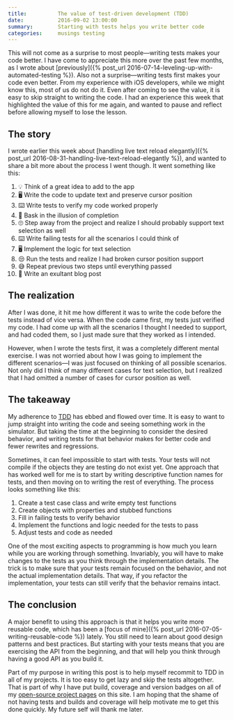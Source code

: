 ```yaml
---
title:          The value of test-driven development (TDD)
date:           2016-09-02 13:00:00
summary:        Starting with tests helps you write better code
categories:     musings testing
---
```


This will not come as a surprise to most people—writing tests makes your code better. I have come to appreciate this more over the past few months, as I wrote about [previously]({% post_url 2016-07-14-leveling-up-with-automated-testing %}). Also not a surprise—writing tests first makes your code even better. From my experience with iOS developers, while we might know this, most of us do not do it. Even after coming to see the value, it is easy to skip straight to writing the code. I had an experience this week that highlighted the value of this for me again, and wanted to pause and reflect before allowing myself to lose the lesson.

## The story
I wrote earlier this week about [handling live text reload elegantly]({% post_url 2016-08-31-handling-live-text-reload-elegantly %}), and wanted to share a bit more about the process I went though. It went something like this:

1. 💡 Think of a great idea to add to the app
1. 🖥 Write the code to update text and preserve cursor position
1. ⌨️ Write tests to verify my code worked properly
1. 🎊 Bask in the illusion of completion
1. 🙄 Step away from the project and realize I should probably support text selection as well
1. ⌨️ Write failing tests for all the scenarios I could think of
1. 🖥 Implement the logic for text selection
1. 😒 Run the tests and realize I had broken cursor position support
1. 😅 Repeat previous two steps until everything passed
1. 🎉 Write an exultant blog post

## The realization
After I was done, it hit me how different it was to write the code before the tests instead of vice versa. When the code came first, my tests just verified my code. I had come up with all the scenarios I thought I needed to support, and had coded them, so I just made sure that they worked as I intended.

However, when I wrote the tests first, it was a completely different mental exercise. I was not worried about how I was going to implement the different scenarios—I was just focused on thinking of all possible scenarios. Not only did I think of many different cases for text selection, but I realized that I had omitted a number of cases for cursor position as well.

## The takeaway
My adherence to [TDD](https://en.wikipedia.org/wiki/Test-driven_development) has ebbed and flowed over time. It is easy to want to jump straight into writing the code and seeing something work in the simulator. But taking the time at the beginning to consider the desired behavior, and writing tests for that behavior makes for better code and fewer rewrites and regressions.

Sometimes, it can feel impossible to start with tests. Your tests will not compile if the objects they are testing do not exist yet. One approach that has worked well for me is to start by writing descriptive function names for tests, and then moving on to writing the rest of everything. The process looks something like this:

1. Create a test case class and write empty test functions
1. Create objects with properties and stubbed functions
1. Fill in failing tests to verify behavior
1. Implement the functions and logic needed for the tests to pass
1. Adjust tests and code as needed

One of the most exciting aspects to programming is how much you learn while you are working through something. Invariably, you will have to make changes to the tests as you think through the implementation details. The trick is to make sure that your tests remain focused on the behavior, and not the actual implementation details. That way, if you refactor the implementation, your tests can still verify that the behavior remains intact.

## The conclusion
A major benefit to using this approach is that it helps you write more reusable code, which has been a [focus of mine]({% post_url 2016-07-05-writing-reusable-code %}) lately. You still need to learn about good design patterns and best practices. But starting with your tests means that you are exercising the API from the beginning, and that will help you think through having a good API as you build it.

Part of my purpose in writing this post is to help myself recommit to TDD in all of my projects. It is too easy to get lazy and skip the tests altogether. That is part of why I have put build, coverage and version badges on all of my [open-source project pages](/code) on this site. I am hoping that the shame of not having tests and builds and coverage will help motivate me to get this done quickly. My future self will thank me later.

